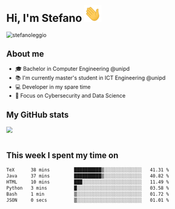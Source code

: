 # Hi, I'm Stefano <img src="https://raw.githubusercontent.com/stefanoleggio/stefanoleggio/main/images/wave.gif" width="45px">

<p align="left"> <img src="https://komarev.com/ghpvc/?username=stefanoleggio&label=Views&color=blue&style=plastic" alt="stefanoleggio" /></p>

## About me
- 🎓 Bachelor in Computer Engineering @unipd
- 📚 I'm currently master's student in ICT Engineering @unipd
- 💻 Developer in my spare time
- 🎯 Focus on Cybersecurity and Data Science


## My GitHub stats

<a href="https://github.com/anuraghazra/github-readme-stats" >
  <img align="center" src="https://github-readme-stats.vercel.app/api/top-langs/?username=stefanoleggio&langs_count=10&hide=jupyter%20notebook,html,blade&layout=compact&count_private=true&theme=swift" />
</a>
</br>
</br>

## This week I spent my time on


<!--START_SECTION:waka-->

```text
TeX      38 mins         ██████████▒░░░░░░░░░░░░░░   41.31 %
Java     37 mins         ██████████▒░░░░░░░░░░░░░░   40.82 %
HTML     10 mins         ███░░░░░░░░░░░░░░░░░░░░░░   11.49 %
Python   3 mins          █░░░░░░░░░░░░░░░░░░░░░░░░   03.58 %
Bash     1 min           ▒░░░░░░░░░░░░░░░░░░░░░░░░   01.72 %
JSON     0 secs          ▒░░░░░░░░░░░░░░░░░░░░░░░░   01.01 %
```

<!--END_SECTION:waka-->

